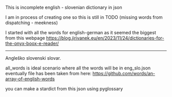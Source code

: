 This is incomplete english - slovenian dictionary in json

I am in process of creating one so this is still in TODO (missing words from dispatching - meekness)

I started with all the words for english-german as it seemed the biggest from this webpage https://blog.jirivanek.eu/en/2023/11/24/dictionaries-for-the-onyx-boox-e-reader/

-----

Angleško slovenski slovar.

all_words is ideal scenario where all the words will be in eng_slo.json eventually file has been taken from here: https://github.com/words/an-array-of-english-words

you can make a stardict from this json using pyglossary
